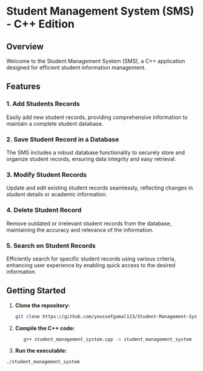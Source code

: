 # Student Management System (SMS) - C++ Edition

## Overview

Welcome to the Student Management System (SMS), a C++ application designed for efficient student information management.

## Features

### 1. Add Students Records

Easily add new student records, providing comprehensive information to maintain a complete student database.

### 2. Save Student Record in a Database

The SMS includes a robust database functionality to securely store and organize student records, ensuring data integrity and easy retrieval.

### 3. Modify Student Records

Update and edit existing student records seamlessly, reflecting changes in student details or academic information.

### 4. Delete Student Record

Remove outdated or irrelevant student records from the database, maintaining the accuracy and relevance of the information.

### 5. Search on Student Records

Efficiently search for specific student records using various criteria, enhancing user experience by enabling quick access to the desired information.

## Getting Started

1. **Clone the repository:**

   ```bash
   git clone https://github.com/youssefgamal123/Student-Management-System/
   
2. **Compile the C++ code:**
   
   ```bash
      g++ student_management_system.cpp -o student_management_system
3. **Run the executable:**
```bash
./student_management_system

